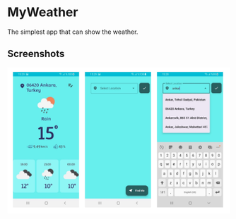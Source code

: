 # MyWeather

The simplest app that can show the weather.


## Screenshots

![Uygulama Ekran Görüntüsü](https://github.com/mhmmtg/WeatherApp/blob/master/weather_scr.jpg)
  
